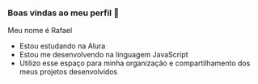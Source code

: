 ### Boas vindas ao meu perfil 🖤

Meu nome é Rafael 

- Estou estudando na Alura
- Estou me desenvolvendo na linguagem JavaScript
- Utilizo esse espaço para minha organização e compartilhamento dos meus projetos desenvolvidos
